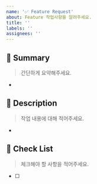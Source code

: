 ```yaml
---
name: '✅ Feature Request'
about: Feature 작업사항을 알려주세요.
title: ''
labels: ''
assignees: ''
---
```

## 🌻 Summary 
> 간단하게 요약해주세요.
-

## 📄 Description 
> 작업 내용에 대해 적어주세요.

-

## 📌 Check List
> 체크해야 할 사항을 적어주세요.

- [ ]
